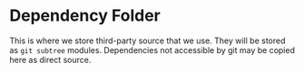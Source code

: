 # Dependency Folder

This is where we store third-party source that we use. They will be stored as `git subtree` modules. Dependencies not accessible by git may be copied here as direct source.